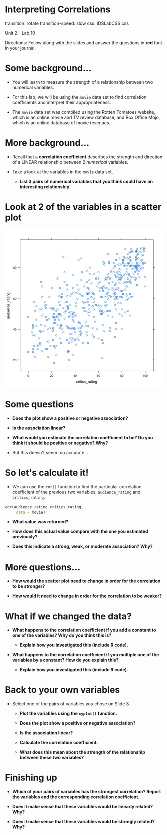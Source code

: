 Interpreting Correlations
========================================================
transition: rotate
transition-speed: slow
css: IDSLabCSS.css

Unit 2 - Lab 10  

Directions: Follow along with the slides and answer the questions in **red** font in your journal.
 


Some background...
==============================
- You will learn to measure the strength of a relationship between two numerical variables.

- For this lab, we will be using the `movie` data set to find correlation coefficients and interpret their appropriateness.

- The `movie` data set was compiled using the Rotten Tomatoes website, which is an online movie and TV review database, and Box Office Mojo, which is an online database of movie revenues.


More background...
===============================
- Recall that a **correlation coefficient** describes the strength and direction of a LINEAR relationship between 2 _numerical_ variables.

- Take a look at the variables in the `movie` data set.

  - **List 3 pairs of numerical variables that you think could have an interesting relationship.**


Look at 2 of the variables in a scatter plot
==============================
<img src="Lab2-10_Interpreting_Correlations-figure/unnamed-chunk-2.png" title="plot of chunk unnamed-chunk-2" alt="plot of chunk unnamed-chunk-2" style="display: block; margin: auto;" />


Some questions
==============================
- **Does the plot show a positive or negative association?**

- **Is the association linear?**

- **What would you estimate the correlation coefficient to be? Do you think it should be positive or negative? Why?**

- But this doesn't seem too accurate...


So let's calculate it!
==============================
- We can use the `cor()` function to find the particular correlation coefficient of the previous two variables, `audience_rating` and `critics_rating`.


```r
cor(audience_rating~critics_rating, 
     data = movie)
```

- **What value was returned?**

- **How does this actual value compare with the one you estimated previously?**

- **Does this indicate a strong, weak, or moderate association? Why?**


More questions...
===============================
- **How would the scatter plot need to change in order for the correlation to be stronger?**

- **How would it need to change in order for the correlation to be weaker?**


What if we changed the data?
===============================
- **What happens to the correlation coefficient if you add a constant to one of the variables? Why do you think this is?**
  - **Explain how you investigated this (include R code).**

- **What happens to the correlation coefficient if you multiple one of the variables by a constant?  How do you explain this?**
  - **Explain how you investigated this (include R code).**  


Back to your own variables
===============================
- Select one of the pairs of variables you chose on Slide 3.

  - **Plot the variables using the `xyplot()` function.**

  - **Does the plot show a positive or negative association?**

  - **Is the association linear?**

  - **Calculate the correlation coefficient.**
  
  - **What does this mean about the strength of the relationship between these two variables?**
  

Finishing up
==============================
- **Which of your pairs of variables has the strongest correlation? Report the variables and the corresponding correlation coefficient.**

- **Does it make sense that these variables would be linearly related? Why?**

- **Does it make sense that these variables would be strongly related? Why?**


